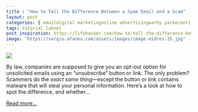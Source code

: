 ```yaml
---
title : "How to Tell the Difference Between a Spam Email and a Scam"
layout: post
categories: [ emaildigital marketingonline advertisingwarby parkeranti spam techniquesgmailcyberspaceconfidence trickstechnology internetemail fraudmarketingspammingemail spamcomputing ]
tags: tutorial labnol
post_inspiration: https://lifehacker.com/how-to-tell-the-difference-between-a-spam-email-and-a-s-1847008240
image: "https://sergio.afanou.com/assets/images/image-midres-35.jpg"
---
```


<img src="https://i.kinja-img.com/gawker-media/image/upload/s--uRT_OLXC--/c_fit,fl_progressive,q_80,w_636/31e3e311f27b3f006e6c28d41e3b8b9f.jpg" /><p>By law, companies are supposed to give you an opt-out option for unsolicited emails using an “unsubscribe” button or link. The only problem? Scammers do the <em>exact same thing</em>—except the button or link contains malware that will steal your personal information. Here’s a look at how to spot the difference, and whether…</p><p><a href="https://lifehacker.com/how-to-tell-the-difference-between-a-spam-email-and-a-s-1847008240">Read more...</a></p>